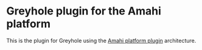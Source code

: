Greyhole plugin for the Amahi platform
======================================

This is the plugin for Greyhole using the [Amahi platform plugin](https://github.com/amahi/platform/blob/master/doc/plugins.md) architecture.
